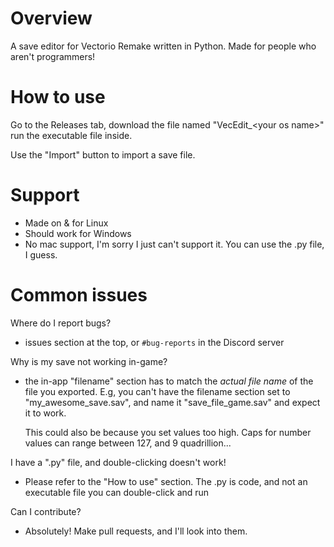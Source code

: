 # Overview
A save editor for Vectorio Remake written in Python.
Made for people who aren't programmers!

# How to use
Go to the Releases tab, download the file named "VecEdit_<your os name\>"
run the executable file inside.

Use the "Import" button to import a save file.


# Support
- Made on & for Linux
- Should work for Windows
- No mac support, I'm sorry I just can't support it. You can use the .py file, I guess.

# Common issues
Where do I report bugs?
 - issues section at the top, or `#bug-reports` in the Discord server

Why is my save not working in-game?
 - the in-app "filename" section has to match the *actual file name* of the file you exported.
   E.g, you can't have the filename section set to "my_awesome_save.sav", and name it "save_file_game.sav" and expect it to work.

   This could also be because you set values too high. Caps for number values can range between 127, and 9 quadrillion...

I have a ".py" file, and double-clicking doesn't work!
  - Please refer to the "How to use" section. The .py is code, and not an executable file you can double-click and run

Can I contribute?
  - Absolutely! Make pull requests, and I'll look into them.
